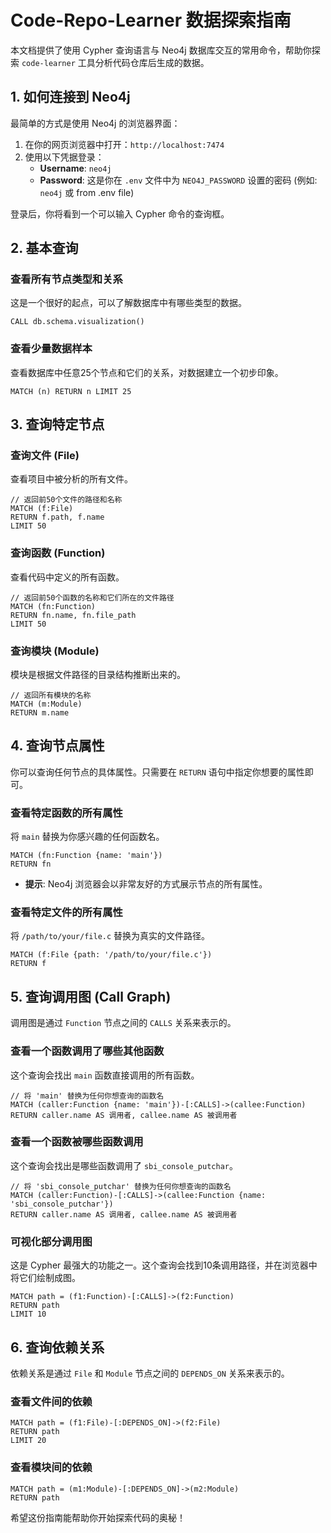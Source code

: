  # Code-Repo-Learner 数据探索指南

本文档提供了使用 Cypher 查询语言与 Neo4j 数据库交互的常用命令，帮助你探索 `code-learner` 工具分析代码仓库后生成的数据。

## 1. 如何连接到 Neo4j

最简单的方式是使用 Neo4j 的浏览器界面：

1.  在你的网页浏览器中打开：`http://localhost:7474`
2.  使用以下凭据登录：
    *   **Username**: `neo4j`
    *   **Password**: 这是你在 `.env` 文件中为 `NEO4J_PASSWORD` 设置的密码 (例如: `neo4j` 或  from .env file)

登录后，你将看到一个可以输入 Cypher 命令的查询框。

## 2. 基本查询

### 查看所有节点类型和关系
这是一个很好的起点，可以了解数据库中有哪些类型的数据。
```cypher
CALL db.schema.visualization()
```

### 查看少量数据样本
查看数据库中任意25个节点和它们的关系，对数据建立一个初步印象。
```cypher
MATCH (n) RETURN n LIMIT 25
```

## 3. 查询特定节点

### 查询文件 (File)
查看项目中被分析的所有文件。
```cypher
// 返回前50个文件的路径和名称
MATCH (f:File) 
RETURN f.path, f.name 
LIMIT 50
```

### 查询函数 (Function)
查看代码中定义的所有函数。
```cypher
// 返回前50个函数的名称和它们所在的文件路径
MATCH (fn:Function) 
RETURN fn.name, fn.file_path 
LIMIT 50
```

### 查询模块 (Module)
模块是根据文件路径的目录结构推断出来的。
```cypher
// 返回所有模块的名称
MATCH (m:Module)
RETURN m.name
```

## 4. 查询节点属性

你可以查询任何节点的具体属性。只需要在 `RETURN` 语句中指定你想要的属性即可。

### 查看特定函数的所有属性
将 `main` 替换为你感兴趣的任何函数名。
```cypher
MATCH (fn:Function {name: 'main'}) 
RETURN fn
```
*   **提示**: Neo4j 浏览器会以非常友好的方式展示节点的所有属性。

### 查看特定文件的所有属性
将 `/path/to/your/file.c` 替换为真实的文件路径。
```cypher
MATCH (f:File {path: '/path/to/your/file.c'})
RETURN f
```

## 5. 查询调用图 (Call Graph)

调用图是通过 `Function` 节点之间的 `CALLS` 关系来表示的。

### 查看一个函数调用了哪些其他函数
这个查询会找出 `main` 函数直接调用的所有函数。
```cypher
// 将 'main' 替换为任何你想查询的函数名
MATCH (caller:Function {name: 'main'})-[:CALLS]->(callee:Function)
RETURN caller.name AS 调用者, callee.name AS 被调用者
```

### 查看一个函数被哪些函数调用
这个查询会找出是哪些函数调用了 `sbi_console_putchar`。
```cypher
// 将 'sbi_console_putchar' 替换为任何你想查询的函数名
MATCH (caller:Function)-[:CALLS]->(callee:Function {name: 'sbi_console_putchar'})
RETURN caller.name AS 调用者, callee.name AS 被调用者
```

### 可视化部分调用图
这是 Cypher 最强大的功能之一。这个查询会找到10条调用路径，并在浏览器中将它们绘制成图。
```cypher
MATCH path = (f1:Function)-[:CALLS]->(f2:Function)
RETURN path
LIMIT 10
```

## 6. 查询依赖关系

依赖关系是通过 `File` 和 `Module` 节点之间的 `DEPENDS_ON` 关系来表示的。

### 查看文件间的依赖
```cypher
MATCH path = (f1:File)-[:DEPENDS_ON]->(f2:File)
RETURN path
LIMIT 20
```

### 查看模块间的依赖
```cypher
MATCH path = (m1:Module)-[:DEPENDS_ON]->(m2:Module)
RETURN path
```

希望这份指南能帮助你开始探索代码的奥秘！
